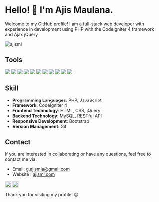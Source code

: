 # Hello! 👋 I'm Ajis Maulana.

Welcome to my GitHub profile! I am a full-stack web developer with experience in development using PHP with the CodeIgniter 4 framework and Ajax jQuery

<p align="left"> <img src="https://komarev.com/ghpvc/?username=ajism&label=Profile%20views&color=0e75b6&style=flat" alt="ajisml" /></p>

## Tools

<p><img src="https://img.shields.io/badge/Text%20Editor-Visual%20Studio%20Code-blue?&logo=visual%20studio%20code&logoColor=blue" />
  <img src="https://img.shields.io/badge/-Laragon-white?&logo=laragon&logoColor=blue" />
  <img src="https://img.shields.io/badge/-XAMPP-orange?&logo=xampp&logoColor=white" />
  <img src="https://img.shields.io/badge/-Mysql-white?&logo=mysql&logoColor=black" />
  <img src="https://img.shields.io/badge/-Inkscape-black?&logo=inkscape&logoColor=white" />
  <img src="https://img.shields.io/badge/-Postman-orange?&logo=postman&logoColor=white" />
  <img src="https://img.shields.io/badge/Web%20Development-PHP-blue?&logo=php&logoColor=white" />
  <img src="https://img.shields.io/badge/Web%20Development-Jquery-blue?&logo=jquery&logoColor=white" />
  <img src="https://img.shields.io/badge/Web%20Development-JS-yellow?&logo=javascript&logoColor=white" />
  <img src="https://img.shields.io/badge/Web%20Development-Bootstrap-purple?&logo=bootstrap&logoColor=white" />
  <img src="https://img.shields.io/badge/Web%20Development-CodeIgniter-orange?&logo=codeigniter&logoColor=white" />
</p>

## Skill

- **Programming Languages**: PHP, JavaScript
- **Framework**: CodeIgniter 4
- **Frontend Technology**: HTML, CSS, jQuery
- **Backend Technology**: MySQL, RESTful API
- **Responsive Development**: Bootstrap
- **Version Management**: Git

## Contact

If you are interested in collaborating or have any questions, feel free to contact me via:

- Email: g.ajismla@gmail.com
- Website : [ajisml.com](https://ajism.com)


<a href="https://www.instagram.com/ajis.ml/"><img align="left" alt="Goo's Instagram" width="20px" src="https://simpleicons.now.sh/instagram/495f7e" /></a>
<a href="https://ajism.com/"><img align="left" alt="Goo's Blog" width="20px" src="https://simpleicons.now.sh/blogger/495f7e" /></a>
<br>
<br>
Thank you for visiting my profile! 😊
